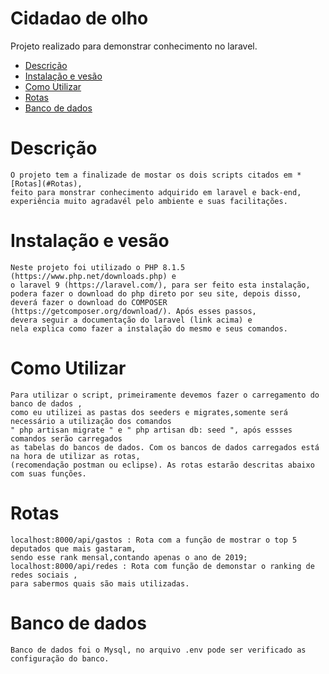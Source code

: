# Cidadao de olho
Projeto realizado para demonstrar conhecimento no laravel.


* [Descrição](#Descrição)
* [Instalação e vesão](#Instalação-e-vesão)
* [Como Utilizar](#Como-Utilizar)
* [Rotas](#Rotas)
* [Banco de dados](#Banco-de-dados)


# Descrição
    O projeto tem a finalizade de mostar os dois scripts citados em * [Rotas](#Rotas),
    feito para monstrar conhecimento adquirido em laravel e back-end,
    experiência muito agradavél pelo ambiente e suas facilitações.
    

# Instalação e vesão
    Neste projeto foi utilizado o PHP 8.1.5 (https://www.php.net/downloads.php) e
    o laravel 9 (https://laravel.com/), para ser feito esta instalação,
    podera fazer o download do php direto por seu site, depois disso,
    deverá fazer o download do COMPOSER (https://getcomposer.org/download/). Após esses passos,
    devera seguir a documentação do laravel (link acima) e
    nela explica como fazer a instalação do mesmo e seus comandos.

    
# Como Utilizar
    Para utilizar o script, primeiramente devemos fazer o carregamento do banco de dados ,
    como eu utilizei as pastas dos seeders e migrates,somente será necessário a utilização dos comandos
    " php artisan migrate " e " php artisan db: seed ", após essses comandos serão carregados
    as tabelas do bancos de dados. Com os bancos de dados carregados está na hora de utilizar as rotas,
    (recomendação postman ou eclipse). As rotas estarão descritas abaixo com suas funções.
    
    
# Rotas
    localhost:8000/api/gastos : Rota com a função de mostrar o top 5 deputados que mais gastaram,
    sendo esse rank mensal,contando apenas o ano de 2019;
    localhost:8000/api/redes : Rota com função de demonstar o ranking de redes sociais ,
    para sabermos quais são mais utilizadas.
    
    
# Banco de dados
    Banco de dados foi o Mysql, no arquivo .env pode ser verificado as configuração do banco.
